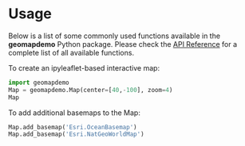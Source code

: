 # Usage

Below is a list of some commonly used functions available in the **geomapdemo** Python package. Please check the [API Reference](https://zyang91.github.io/geomapdemo/geomapdemo/) for a complete list of all available functions.

To create an ipyleaflet-based interactive map:

```python
import geomapdemo
Map = geomapdemo.Map(center=[40,-100], zoom=4)
Map
```

To add additional basemaps to the Map:

```python
Map.add_basemap('Esri.OceanBasemap')
Map.add_basemap('Esri.NatGeoWorldMap')
```

